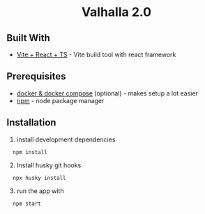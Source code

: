 <div align="center">
  <h1 align="center">Valhalla 2.0</h1>
</div>

## Built With

- [Vite + React + TS](https://vitejs.dev) - Vite build tool with react framework

## Prerequisites

- [docker & docker compose](https://docs.docker.com/compose/) (optional) - makes setup a lot easier
- [npm](https://nodejs.org/en/) - node package manager

## Installation

1. install development dependencies

```
  npm install
```

2. Install husky git hooks

```
  npx husky install
```

3. run the app with

```
  npm start
```
